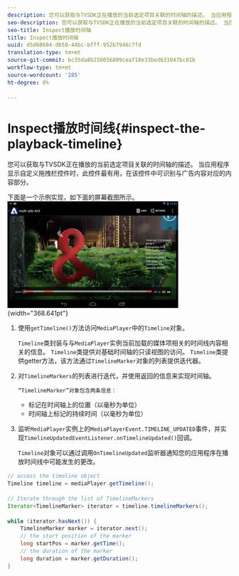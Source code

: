 ```yaml
---
description: 您可以获取与TVSDK正在播放的当前选定项目关联的时间轴的描述。 当应用程序显示自定义拖拽栏控件时，此控件最有用，在该控件中可识别与广告内容对应的内容部分。
seo-description: 您可以获取与TVSDK正在播放的当前选定项目关联的时间轴的描述。 当应用程序显示自定义拖拽栏控件时，此控件最有用，在该控件中可识别与广告内容对应的内容部分。
seo-title: Inspect播放时间轴
title: Inspect播放时间轴
uuid: d5d68684-d658-44bc-bfff-952b7946c7fd
translation-type: tm+mt
source-git-commit: bc35da8b258056809ceaf18e33bed631047bc81b
workflow-type: tm+mt
source-wordcount: '285'
ht-degree: 0%

---
```



# Inspect播放时间线{#inspect-the-playback-timeline}

您可以获取与TVSDK正在播放的当前选定项目关联的时间轴的描述。 当应用程序显示自定义拖拽栏控件时，此控件最有用，在该控件中可识别与广告内容对应的内容部分。

下面是一个示例实现，如下面的屏幕截图所示。  ![](assets/inspect-playback.jpg){width=&quot;368.641pt&quot;}

1. 使用`getTimeline()`方法访问`MediaPlayer`中的`Timeline`对象。

   `Timeline`类封装与与`MediaPlayer`实例当前加载的媒体项相关的时间线内容相关的信息。 `Timeline`类提供对基础时间轴的只读视图的访问。 `Timeline`类提供getter方法，该方法通过`TimelineMarker`对象的列表提供迭代器。

1. 对`TimelineMarkers`的列表进行迭代，并使用返回的信息来实现时间轴。

       “TimelineMarker”对象包含两条信息：
   
   * 标记在时间轴上的位置（以毫秒为单位）
   * 时间轴上标记的持续时间（以毫秒为单位）

1. 监听`MediaPlayer`实例上的`MediaPlayerEvent.TIMELINE_UPDATED`事件，并实现`TimelineUpdatedEventListener.onTimelineUpdated()`回调。

   `Timeline`对象可以通过调用`OnTimelineUpdated`监听器通知您的应用程序在播放时间线中可能发生的更改。

```java
// access the timeline object 
Timeline timeline = mediaPlayer.getTimeline(); 
 
// Iterate through the list of TimelineMarkers 
Iterator<TimelineMarker> iterator = timeline.timelineMarkers(); 
 
while (iterator.hasNext()) { 
    TimelineMarker marker = iterator.next(); 
    // the start position of the marker 
    long startPos = marker.getTime(); 
    // the duration of the marker 
    long duration = marker.getDuration(); 
}
```
